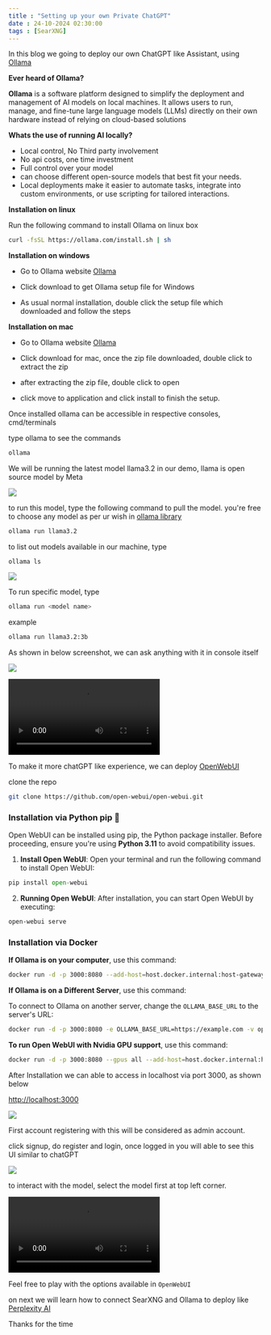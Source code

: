 ```yaml
---
title : "Setting up your own Private ChatGPT"
date : 24-10-2024 02:30:00
tags : [SearXNG]
---
```


In this blog we going to deploy our own ChatGPT like Assistant, using [Ollama](https://ollama.com/)

**Ever heard of Ollama?**

**Ollama** is a software platform designed to simplify the deployment and management of AI models on local machines. It allows users to run, manage, and fine-tune large language models (LLMs) directly on their own hardware instead of relying on cloud-based solutions

**Whats the use of running AI locally?**

- Local control, No Third party involvement
- No api costs, one time investment
- Full control over your model
- can choose different open-source models that best fit your needs.
- Local deployments make it easier to automate tasks, integrate into custom environments, or use scripting for tailored interactions.

**Installation on linux**

Run the following command to install Ollama on linux box

```bash
curl -fsSL https://ollama.com/install.sh | sh
```

**Installation on windows**

- Go to Ollama website [Ollama](https://ollama.com/)

- Click download to get Ollama setup file for Windows

- As usual normal installation, double click the setup file which downloaded and follow the steps

**Installation on mac**

- Go to Ollama website [Ollama](https://ollama.com/)

- Click download for mac, once the zip file downloaded, double click to extract the zip

- after extracting the zip file, double click to open

- click move to application and click install to finish the setup.

Once installed ollama can be accessible in respective consoles, cmd/terminals

type ollama to see the commands

```bash
ollama
```

We will be running the latest model llama3.2 in our demo, llama is open source model by Meta

![](https://cdn.vkie.pro/ollama1.png)

to run this model, type the following command to pull the model. you're free to choose any model as per ur wish in [ollama library](https://ollama.com/library)

```bash
ollama run llama3.2
```

to list out models available in our machine, type

```
ollama ls
```
![](https://cdn.vkie.pro/ollama2.png)

To run specific model, type 
```bash
ollama run <model name>
```
example
```bash
ollama run llama3.2:3b
```
As shown in below screenshot, we can ask anything with it in console itself

![](https://cdn.vkie.pro/ollama3.png)

![](https://cdn.vkie.pro/ollama4.mp4)

To make it more chatGPT like experience, we can deploy [OpenWebUI](https://openwebui.com/)

clone the repo

```bash
git clone https://github.com/open-webui/open-webui.git
```
### Installation via Python pip 🐍

Open WebUI can be installed using pip, the Python package installer. Before proceeding, ensure you're using **Python 3.11** to avoid compatibility issues.

1. **Install Open WebUI**: Open your terminal and run the following command to install Open WebUI:

```python
pip install open-webui
```

2. **Running Open WebUI**: After installation, you can start Open WebUI by executing:

```bash
open-webui serve
```
### **Installation via Docker**

**If Ollama is on your computer**, use this command:

```bash
docker run -d -p 3000:8080 --add-host=host.docker.internal:host-gateway -v open-webui:/app/backend/data --name open-webui --restart always ghcr.io/open-webui/open-webui:main
```

**If Ollama is on a Different Server**, use this command:

To connect to Ollama on another server, change the `OLLAMA_BASE_URL` to the server's URL:

```bash
docker run -d -p 3000:8080 -e OLLAMA_BASE_URL=https://example.com -v open-webui:/app/backend/data --name open-webui --restart always ghcr.io/open-webui/open-webui:main
```

**To run Open WebUI with Nvidia GPU support**, use this command:

```bash
docker run -d -p 3000:8080 --gpus all --add-host=host.docker.internal:host-gateway -v open-webui:/app/backend/data --name open-webui --restart always ghcr.io/open-webui/open-webui:cuda
```

After Installation we can able to access in localhost via port 3000, as shown below

[http://localhost:3000](http://localhost:3000/)

![](https://cdn.vkie.pro/ollama5.png)

First account registering with this will be considered as admin account.

click signup, do register and login, once logged in you will able to see this UI similar to chatGPT

![](https://cdn.vkie.pro/ollama7.png)

to interact with the model, select the model first at top left corner.

![](https://cdn.vkie.pro/ollama7.mp4)

Feel free to play with the options available in `OpenWebUI`

on next we will learn how to connect SearXNG and Ollama to deploy like [Perplexity AI](https://www.perplexity.ai/)

Thanks for the time